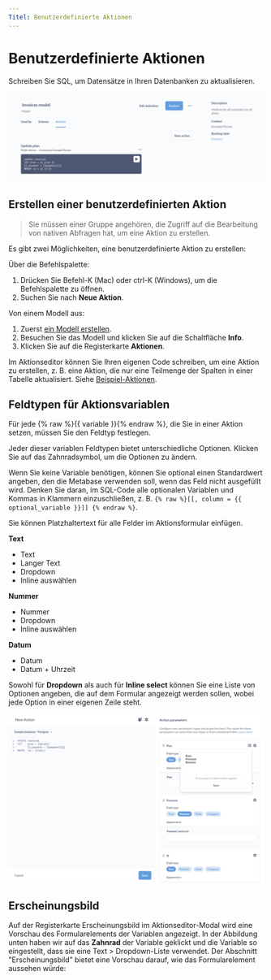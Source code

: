 ```yaml
---
Titel: Benutzerdefinierte Aktionen
---
```



# Benutzerdefinierte Aktionen


Schreiben Sie SQL, um Datensätze in Ihren Datenbanken zu aktualisieren.


![Benutzerdefinierte Aktion](./images/custom-action.png)


## Erstellen einer benutzerdefinierten Aktion


> Sie müssen einer Gruppe angehören, die Zugriff auf die Bearbeitung von nativen Abfragen hat, um eine Aktion zu erstellen.


Es gibt zwei Möglichkeiten, eine benutzerdefinierte Aktion zu erstellen:


Über die Befehlspalette:


1. Drücken Sie Befehl-K (Mac) oder ctrl-K (Windows), um die Befehlspalette zu öffnen.
2. Suchen Sie nach **Neue Aktion**.


Von einem Modell aus:


1. Zuerst [ein Modell erstellen](../data-modeling/models.md).
2. Besuchen Sie das Modell und klicken Sie auf die Schaltfläche **Info**.
3. Klicken Sie auf die Registerkarte **Aktionen**.


Im Aktionseditor können Sie Ihren eigenen Code schreiben, um eine Aktion zu erstellen, z. B. eine Aktion, die nur eine Teilmenge der Spalten in einer Tabelle aktualisiert. Siehe [Beispiel-Aktionen](#example-custom-actions).


## Feldtypen für Aktionsvariablen


Für jede {% raw %}{{ variable }}{% endraw %}, die Sie in einer Aktion setzen, müssen Sie den Feldtyp festlegen.


Jeder dieser variablen Feldtypen bietet unterschiedliche Optionen. Klicken Sie auf das Zahnradsymbol, um die Optionen zu ändern.


Wenn Sie keine Variable benötigen, können Sie optional einen Standardwert angeben, den die Metabase verwenden soll, wenn das Feld nicht ausgefüllt wird. Denken Sie daran, im SQL-Code alle optionalen Variablen und Kommas in Klammern einzuschließen, z. B. `{% raw %}[[, column = {{ optional_variable }}]] {% endraw %}`.


Sie können Platzhaltertext für alle Felder im Aktionsformular einfügen.


**Text**


- Text
- Langer Text
- Dropdown
- Inline auswählen


**Nummer**


- Nummer
- Dropdown
- Inline auswählen


**Datum**


- Datum
- Datum + Uhrzeit


Sowohl für **Dropdown** als auch für **Inline select** können Sie eine Liste von Optionen angeben, die auf dem Formular angezeigt werden sollen, wobei jede Option in einer eigenen Zeile steht.


![Dropdown select](./images/dropdown.png)


## Erscheinungsbild


Auf der Registerkarte Erscheinungsbild im Aktionseditor-Modal wird eine Vorschau des Formularelements der Variablen angezeigt. In der Abbildung unten haben wir auf das **Zahnrad** der Variable geklickt und die Variable so eingestellt, dass sie eine Text > Dropdown-Liste verwendet. Der Abschnitt "Erscheinungsbild" bietet eine Vorschau darauf, wie das Formularelement aussehen würde:
